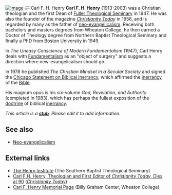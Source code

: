 [![image](images/thumb/d/d4/CFHHenry.jpg/160px-CFHHenry.jpg)](http://www.theopedia.com/File:CFHHenry.jpg)
[![image](data:image/png;base64,iVBORw0KGgoAAAANSUhEUgAAAA8AAAALCAAAAACFLIiAAAAAAnRSTlMA/1uRIrUAAABPSURBVAjXY/j///+5vXDwjAHIr26ZAgXZe8H8a/+hoIcw/9nevdVL9+79DuPvzQYZFPUezu8BMZLXgkExnD8HAu6hqv//n+HZVjD4DuUDAKlChD3fj6aPAAAAAElFTkSuQmCC)](http://www.theopedia.com/File:CFHHenry.jpg "Enlarge")
Carl F. H. Henry
**Carl F. H. Henry** (1913-2003) was a Christian theologian and the
first Dean of
[Fuller Theological Seminary](Fuller_Theological_Seminary "Fuller Theological Seminary")
in 1947. He was also the founder of the magazine
*[Christianity Today](Christianity_Today "Christianity Today")* in
1956, and is regarded by many as the father of
[neo-evangelicalism](Neo-evangelicalism "Neo-evangelicalism").
Receiving both bachelors and masters degrees from Wheaton College,
he then earned a Doctor of Theology degree from Northern Baptist
Theological Seminary and finally a PhD from Boston University in
1949.

In *The Uneasy Conscience of Modern Fundamentalism* (1947), Carl
Henry deals with [Fundamentalism](Fundamentalism "Fundamentalism")
as an "object of surgery" and suggests a direction where
new-evangelicalism should go.

In 1978 he published *The Christian Mindset In a Secular Society*
and signed the
[Chicago Statement on Biblical Inerrancy](Chicago_Statement_on_Biblical_Inerrancy "Chicago Statement on Biblical Inerrancy"),
which affirmed the [inerrancy](Inerrancy "Inerrancy") of the
[Bible](Bible "Bible").

His magnum opus is his six-volume *God, Revelation, and Authority*
(completed in 1983), which has perhaps the fullest exposition of
the [doctrine](Doctrine "Doctrine") of biblical
[inerrancy](Inerrancy "Inerrancy").

*This article is a **[stub](http://www.theopedia.com/Category:Theopedia_stubs "Category:Theopedia stubs")**. Please edit it to add information.*
## See also

-   [Neo-evangelicalism](Neo-evangelicalism "Neo-evangelicalism")

## External links

-   [The Henry Institute](http://www.henryinstitute.org/) (The
    Southern Baptist Theological Seminary)
-   [Carl F.H. Henry, Theologian and First Editor of *Christianity Today*, Dies at 90](http://www.christianitytoday.com/ct/2003/149/14.0.html)
    (*[Christianity Today](Christianity_Today "Christianity Today")*)
-   [Carl F. Henry Memorial Page](http://www.wheaton.edu/bgc/archives/memorial/carlhenry/carlhenry.html)
    (Billy Graham Center, Wheaton College)




